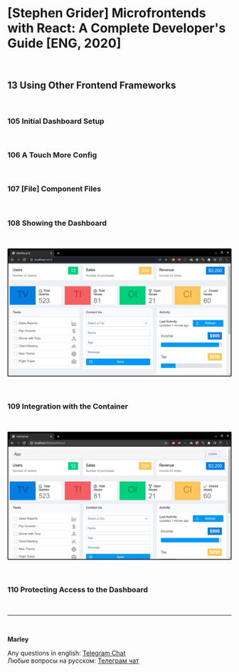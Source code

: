 # [Stephen Grider] Microfrontends with React: A Complete Developer's Guide [ENG, 2020]

<br/>

## 13 Using Other Frontend Frameworks

<br/>

### 105 Initial Dashboard Setup

<br/>

### 106 A Touch More Config

<br/>

### 107 [File] Component Files

<br/>

### 108 Showing the Dashboard

<br/>

![Application](/img/pic-m13-p01.png?raw=true)

<br/>

### 109 Integration with the Container

<br/>

![Application](/img/pic-m13-p02.png?raw=true)

<br/>

### 110 Protecting Access to the Dashboard

<br/>

---

<br/>

**Marley**

Any questions in english: <a href="https://jsdev.org/chat/">Telegram Chat</a>  
Любые вопросы на русском: <a href="https://jsdev.ru/chat/">Телеграм чат</a>
